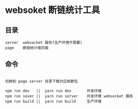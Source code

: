 # websoket 断链统计工具

## 目录

```
server  websocket 服务(生产环境不需要)
page    断链统计端页面
```

## 命令

```

切换到 page server 目录下载对应依赖包

npm run dev   ||  yarn run dev       开发环境
npm run sever ||  yarn run server    开发环境 websocket 服务
npm run build ||  yarn run build     生产环境
```
